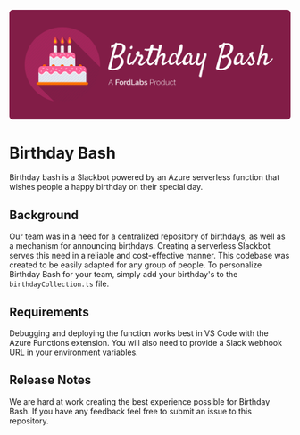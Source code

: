 ![hero-image](https://github.com/max-wilkinson/birthdaybash-azure/blob/master/images/hero.png?raw=true)

# Birthday Bash

Birthday bash is a Slackbot powered by an Azure serverless function that wishes people a happy birthday on their special day.

## Background

Our team was in a need for a centralized repository of birthdays, as well as a mechanism for announcing birthdays. Creating a serverless Slackbot serves this need in a reliable and cost-effective manner. This codebase was created to be easily adapted for any group of people. To personalize Birthday Bash for your team, simply add your birthday's to the `birthdayCollection.ts` file.

## Requirements

Debugging and deploying the function works best in VS Code with the Azure Functions extension. You will also need to provide a Slack webhook URL in your environment variables.

## Release Notes

We are hard at work creating the best experience possible for Birthday Bash. If you have any feedback feel free to submit an issue to this repository.
